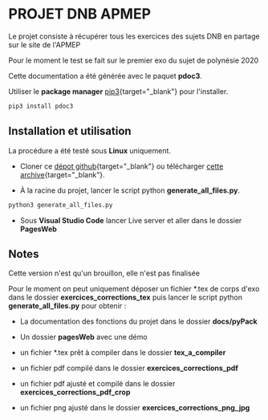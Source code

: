 # PROJET DNB APMEP

Le projet consiste à récupérer tous les exercices des sujets DNB en partage sur le site de l'APMEP

Pour le moment le test se fait sur le premier exo du sujet de polynésie 2020

Cette documentation a été générée avec le paquet **pdoc3**.

Utiliser le **package manager** [pip3](https://pip.pypa.io/en/stable/){target="_blank"} pour l'installer.

```bash
pip3 install pdoc3
```

## Installation et utilisation
    
La procédure a été testé sous **Linux** uniquement.

* Cloner ce [dépot github](https://github.com/slozano54/projetDNB){target="_blank"} ou télécharger [cette archive](https://github.com/slozano54/projetDNB/archive/master.zip){target="_blank"}.


* À la racine du projet, lancer le script python **generate_all_files.py**.

```bash
python3 generate_all_files.py
```

* Sous **Visual Studio Code** lancer Live server et aller dans le dossier **PagesWeb**
    
## Notes

Cette version n'est qu'un brouillon, elle n'est pas finalisée

Pour le moment on peut uniquement déposer un fichier *.tex de corps d'exo dans le dossier **exercices_corrections_tex** puis lancer le script python **generate_all_files.py** pour obtenir :

* La documentation des fonctions du projet dans le dossier **docs/pyPack**

* Un dossier **pagesWeb** avec une démo

* un fichier *.tex prêt à compiler dans le dossier **tex_a_compiler**

* un fichier pdf compilé dans le dossier **exercices_corrections_pdf**

* un fichier pdf ajusté et compilé dans le dossier **exercices_corrections_pdf_crop**

* un fichier png ajusté dans le dossier **exercices_corrections_png_jpg**